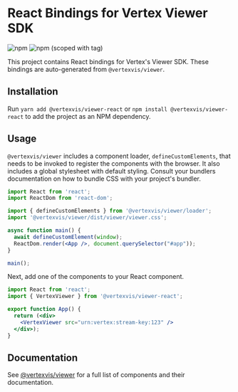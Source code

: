 # React Bindings for Vertex Viewer SDK

![npm](https://img.shields.io/npm/v/@vertexvis/viewer-react)
![npm (scoped with tag)](https://img.shields.io/npm/v/@vertexvis/viewer-react/canary)

This project contains React bindings for Vertex's Viewer SDK. These bindings are
auto-generated from `@vertexvis/viewer`.

## Installation

Run `yarn add @vertexvis/viewer-react` or `npm install @vertexvis/viewer-react`
to add the project as an NPM dependency.

## Usage

`@vertexvis/viewer` includes a component loader, `defineCustomElements`, that
needs to be invoked to register the components with the browser. It also
includes a global stylesheet with default styling. Consult your bundlers
documentation on how to bundle CSS with your project's bundler.

```jsx
import React from 'react';
import ReactDom from 'react-dom';

import { defineCustomElements } from '@vertexvis/viewer/loader';
import '@vertexvis/viewer/dist/viewer/viewer.css';

async function main() {
  await defineCustomElement(window);
  ReactDom.render(<App />, document.querySelector("#app"));
}

main();
```

Next, add one of the components to your React component.

```jsx
import React from 'react';
import { VertexViewer } from '@vertexvis/viewer-react';

export function App() {
  return (<div>
    <VertexViewer src="urn:vertex:stream-key:123" />
  </div>);
}
```

## Documentation

See [@vertexvis/viewer][component docs] for a full list of components and their
documentation.

[component docs]: https://github.com/Vertexvis/vertex-web-sdk/tree/master/packages/viewer/src/components
[css variables]: https://developer.mozilla.org/en-US/docs/Web/CSS/Using_CSS_custom_properties
[global styles]: https://github.com/Vertexvis/vertex-web-sdk/blob/master/packages/viewer/src/css/global.css
